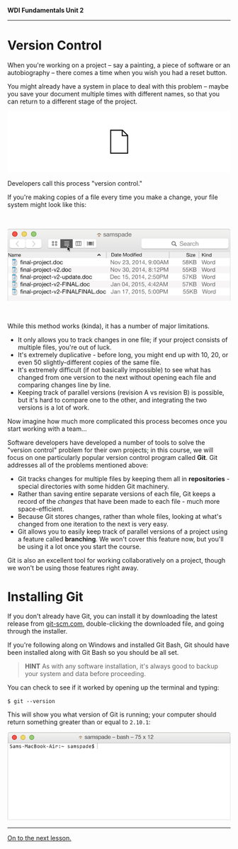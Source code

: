 **WDI Fundamentals Unit 2**

---

# Version Control

When you're working on a project – say a painting, a piece of software or an autobiography – there comes a time when you wish you had a reset button.

You might already have a system in place to deal with this problem – maybe you save your document multiple times with different names, so that you can return to a different stage of the project.

![](assets/version-control-and-git/version-control.gif)

Developers call this process "version control."

If you're making copies of a file every time you make a change, your file system might look like this:

<br>

![](assets/version-control-and-git/bad-version-control.png)

<br>

While this method works (kinda), it has a number of major limitations.

* It only allows you to track changes in one file; if your project consists of multiple files, you're out of luck.
* It's extremely duplicative - before long, you might end up with 10, 20, or even 50 slightly-different copies of the same file.
* It's extremely difficult (if not basically impossible) to see what has changed from one version to the next without opening each file and comparing changes line by line.
* Keeping track of parallel versions (revision A vs revision B) is possible, but it's hard to compare one to the other, and integrating the two versions is a lot of work.

Now imagine how much more complicated this process becomes once you start working with a team...

Software developers have developed a number of tools to solve the "version control" problem for their own projects; in this course, we will focus on one particularly popular version control program called **Git**. Git addresses all of the problems mentioned above:

* Git tracks changes for multiple files by keeping them all in **repositories** - special directories with some hidden Git machinery.
* Rather than saving entire separate versions of each file, Git keeps a record of the *changes* that have been made to each file - much more space-efficient.
* Because Git stores changes, rather than whole files, looking at what's changed from one iteration to the next is very easy.
* Git allows you to easily keep track of parallel versions of a project using a feature called **branching**. We won't cover this feature now, but you'll be using it a lot once you start the course.

Git is also an excellent tool for working collaboratively on a project, though we won't be using those features right away.

# Installing Git

If you don't already have Git, you can install it by downloading the latest release from [git-scm.com](http://git-scm.com/download/mac), double-clicking the downloaded file, and going through the installer.

If you're following along on Windows and installed Git Bash, Git should have been installed along with Git Bash so you should be all set.

> **HINT** As with any software installation, it's always good to backup your system and data before proceeding.

You can check to see if it worked by opening up the terminal and typing:

```
$ git --version
```

This will show you what version of Git is running; your computer should return something greater than or equal to `2.10.1`:

![](assets/version-control-and-git/git-installed.gif)

---

[On to the next lesson.](track-changes-with-git.md)
